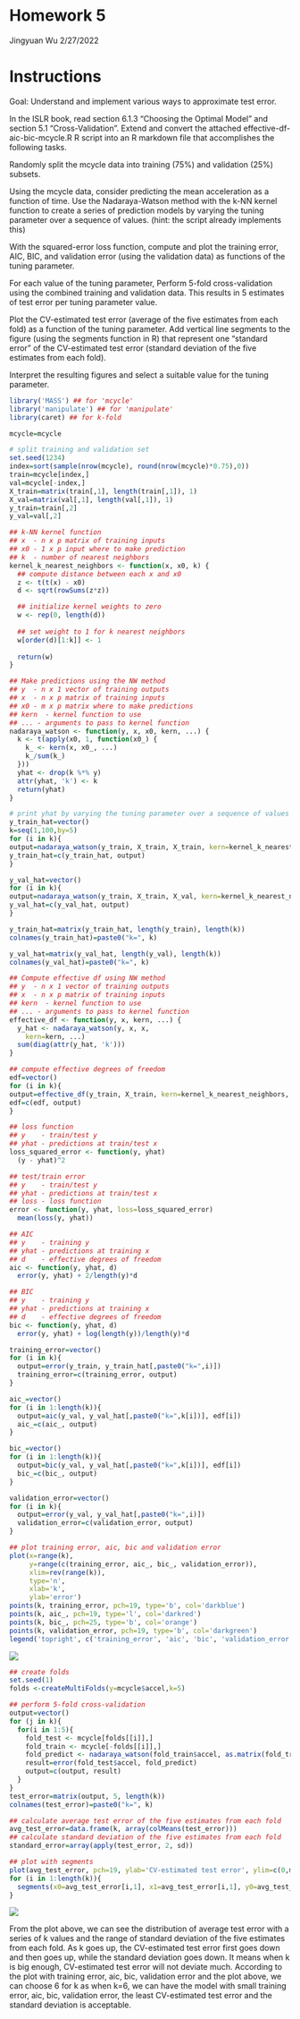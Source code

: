 Homework 5
================
Jingyuan Wu
2/27/2022

# Instructions

Goal: Understand and implement various ways to approximate test error.

In the ISLR book, read section 6.1.3 “Choosing the Optimal Model” and
section 5.1 “Cross-Validation”. Extend and convert the attached
effective-df-aic-bic-mcycle.R R script into an R markdown file that
accomplishes the following tasks.

Randomly split the mcycle data into training (75%) and validation (25%)
subsets.

Using the mcycle data, consider predicting the mean acceleration as a
function of time. Use the Nadaraya-Watson method with the k-NN kernel
function to create a series of prediction models by varying the tuning
parameter over a sequence of values. (hint: the script already
implements this)

With the squared-error loss function, compute and plot the training
error, AIC, BIC, and validation error (using the validation data) as
functions of the tuning parameter.

For each value of the tuning parameter, Perform 5-fold cross-validation
using the combined training and validation data. This results in 5
estimates of test error per tuning parameter value.

Plot the CV-estimated test error (average of the five estimates from
each fold) as a function of the tuning parameter. Add vertical line
segments to the figure (using the segments function in R) that represent
one “standard error” of the CV-estimated test error (standard deviation
of the five estimates from each fold).

Interpret the resulting figures and select a suitable value for the
tuning parameter.

``` r
library('MASS') ## for 'mcycle'
library('manipulate') ## for 'manipulate'
library(caret) ## for k-fold

mcycle=mcycle

# split training and validation set
set.seed(1234)
index=sort(sample(nrow(mcycle), round(nrow(mcycle)*0.75),0))
train=mcycle[index,]
val=mcycle[-index,]
X_train=matrix(train[,1], length(train[,1]), 1)
X_val=matrix(val[,1], length(val[,1]), 1)
y_train=train[,2]
y_val=val[,2]
```

``` r
## k-NN kernel function
## x  - n x p matrix of training inputs
## x0 - 1 x p input where to make prediction
## k  - number of nearest neighbors
kernel_k_nearest_neighbors <- function(x, x0, k) {
  ## compute distance between each x and x0
  z <- t(t(x) - x0)
  d <- sqrt(rowSums(z*z))

  ## initialize kernel weights to zero
  w <- rep(0, length(d))
  
  ## set weight to 1 for k nearest neighbors
  w[order(d)[1:k]] <- 1
  
  return(w)
}

## Make predictions using the NW method
## y  - n x 1 vector of training outputs
## x  - n x p matrix of training inputs
## x0 - m x p matrix where to make predictions
## kern  - kernel function to use
## ... - arguments to pass to kernel function
nadaraya_watson <- function(y, x, x0, kern, ...) {
  k <- t(apply(x0, 1, function(x0_) {
    k_ <- kern(x, x0_, ...)
    k_/sum(k_)
  }))
  yhat <- drop(k %*% y)
  attr(yhat, 'k') <- k
  return(yhat)
}

# print yhat by varying the tuning parameter over a sequence of values
y_train_hat=vector()
k=seq(1,100,by=5)
for (i in k){
output=nadaraya_watson(y_train, X_train, X_train, kern=kernel_k_nearest_neighbors, i)
y_train_hat=c(y_train_hat, output)
}

y_val_hat=vector()
for (i in k){
output=nadaraya_watson(y_train, X_train, X_val, kern=kernel_k_nearest_neighbors, i)
y_val_hat=c(y_val_hat, output)
}

y_train_hat=matrix(y_train_hat, length(y_train), length(k))
colnames(y_train_hat)=paste0("k=", k)

y_val_hat=matrix(y_val_hat, length(y_val), length(k))
colnames(y_val_hat)=paste0("k=", k)
```

``` r
## Compute effective df using NW method
## y  - n x 1 vector of training outputs
## x  - n x p matrix of training inputs
## kern  - kernel function to use
## ... - arguments to pass to kernel function
effective_df <- function(y, x, kern, ...) {
  y_hat <- nadaraya_watson(y, x, x,
    kern=kern, ...)
  sum(diag(attr(y_hat, 'k')))
}

## compute effective degrees of freedom
edf=vector()
for (i in k){
output=effective_df(y_train, X_train, kern=kernel_k_nearest_neighbors, i)
edf=c(edf, output)
}

## loss function
## y    - train/test y
## yhat - predictions at train/test x
loss_squared_error <- function(y, yhat)
  (y - yhat)^2

## test/train error
## y    - train/test y
## yhat - predictions at train/test x
## loss - loss function
error <- function(y, yhat, loss=loss_squared_error)
  mean(loss(y, yhat))

## AIC
## y    - training y
## yhat - predictions at training x
## d    - effective degrees of freedom
aic <- function(y, yhat, d)
  error(y, yhat) + 2/length(y)*d

## BIC
## y    - training y
## yhat - predictions at training x
## d    - effective degrees of freedom
bic <- function(y, yhat, d)
  error(y, yhat) + log(length(y))/length(y)*d

training_error=vector()
for (i in k){
  output=error(y_train, y_train_hat[,paste0("k=",i)])
  training_error=c(training_error, output)
}

aic_=vector()
for (i in 1:length(k)){
  output=aic(y_val, y_val_hat[,paste0("k=",k[i])], edf[i])
  aic_=c(aic_, output)
}

bic_=vector()
for (i in 1:length(k)){
  output=bic(y_val, y_val_hat[,paste0("k=",k[i])], edf[i])
  bic_=c(bic_, output)
}

validation_error=vector()
for (i in k){
  output=error(y_val, y_val_hat[,paste0("k=",i)])
  validation_error=c(validation_error, output)
}

## plot training error, aic, bic and validation error
plot(x=range(k),
     y=range(c(training_error, aic_, bic_, validation_error)),
     xlim=rev(range(k)),
     type='n',
     xlab='k',
     ylab='error')
points(k, training_error, pch=19, type='b', col='darkblue')
points(k, aic_, pch=19, type='l', col='darkred')
points(k, bic_, pch=25, type='b', col='orange')
points(k, validation_error, pch=19, type='b', col='darkgreen')
legend('topright', c('training_error', 'aic', 'bic', 'validation_error'), pch=c(19,19,25,19), cex=0.8, col=c('darkblue', 'darkred', 'orange', 'darkgreen'), bty='n', lty=c(2,1,2,2))
```

![](Homework-5_files/figure-gfm/unnamed-chunk-3-1.png)<!-- -->

``` r
## create folds
set.seed(1)
folds <-createMultiFolds(y=mcycle$accel,k=5)

## perform 5-fold cross-validation
output=vector()
for (j in k){
  for(i in 1:5){  
    fold_test <- mcycle[folds[[i]],]
    fold_train <- mcycle[-folds[[i]],]
    fold_predict <- nadaraya_watson(fold_train$accel, as.matrix(fold_train$times), as.matrix(fold_test$times), kern=kernel_k_nearest_neighbors, j)
    result=error(fold_test$accel, fold_predict)
    output=c(output, result)
  }
}  
test_error=matrix(output, 5, length(k))
colnames(test_error)=paste0("k=", k)
```

``` r
## calculate average test error of the five estimates from each fold
avg_test_error=data.frame(k, array(colMeans(test_error)))
## calculate standard deviation of the five estimates from each fold
standard_error=array(apply(test_error, 2, sd))

## plot with segments
plot(avg_test_error, pch=19, ylab='CV-estimated test error', ylim=c(0,max(avg_test_error)+max(standard_error[i])))
for (i in 1:length(k)){
  segments(x0=avg_test_error[i,1], x1=avg_test_error[i,1], y0=avg_test_error[i,2]+standard_error[i], y1=avg_test_error[i,2]-standard_error[i], lwd = 2)
}
```

![](Homework-5_files/figure-gfm/unnamed-chunk-5-1.png)<!-- -->

From the plot above, we can see the distribution of average test error
with a series of k values and the range of standard deviation of the
five estimates from each fold. As k goes up, the CV-estimated test error
first goes down and then goes up, while the standard deviation goes
down. It means when k is big enough, CV-estimated test error will not
deviate much. According to the plot with training error, aic, bic,
validation error and the plot above, we can choose 6 for k as when k=6,
we can have the model with small training error, aic, bic, validation
error, the least CV-estimated test error and the standard deviation is
acceptable.
